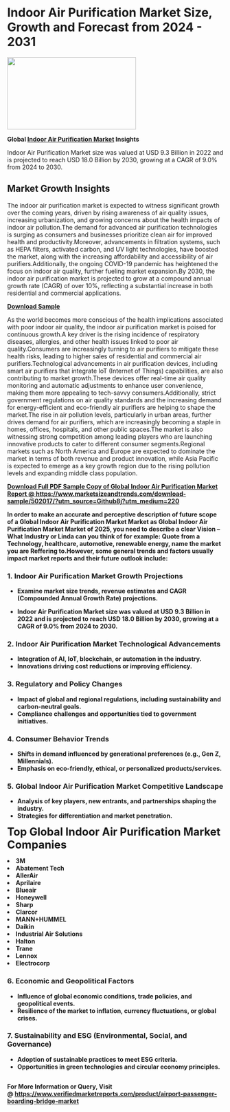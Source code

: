 <H1>Indoor Air Purification Market Size, Growth and Forecast from 2024 - 2031</H1><img class="aligncenter size-medium wp-image-584254" src="https://thirdeyenews.in/wp-content/uploads/2024/09/Global-Market-Research-300x168.jpeg" alt="" width="300" height="168" /><p><strong>Global&nbsp;<a href="https://www.marketsizeandtrends.com/download-sample/502017/?utm_source=Github8j?utm_medium=220">Indoor Air Purification Market</a> Insights</strong></p><p>Indoor Air Purification Market size was valued at USD 9.3 Billion in 2022 and is projected to reach USD 18.0 Billion by 2030, growing at a CAGR of 9.0% from 2024 to 2030.</p><p><h2>Market Growth Insights</h2> <p>The indoor air purification market is expected to witness significant growth over the coming years, driven by rising awareness of air quality issues, increasing urbanization, and growing concerns about the health impacts of indoor air pollution.The demand for advanced air purification technologies is surging as consumers and businesses prioritize clean air for improved health and productivity.Moreover, advancements in filtration systems, such as HEPA filters, activated carbon, and UV light technologies, have boosted the market, along with the increasing affordability and accessibility of air purifiers.Additionally, the ongoing COVID-19 pandemic has heightened the focus on indoor air quality, further fueling market expansion.By 2030, the indoor air purification market is projected to grow at a compound annual growth rate (CAGR) of over 10%, reflecting a substantial increase in both residential and commercial applications.</p> <p><strong><a href="#">Download Sample</a></strong></p> <p>As the world becomes more conscious of the health implications associated with poor indoor air quality, the indoor air purification market is poised for continuous growth.A key driver is the rising incidence of respiratory diseases, allergies, and other health issues linked to poor air quality.Consumers are increasingly turning to air purifiers to mitigate these health risks, leading to higher sales of residential and commercial air purifiers.Technological advancements in air purification devices, including smart air purifiers that integrate IoT (Internet of Things) capabilities, are also contributing to market growth.These devices offer real-time air quality monitoring and automatic adjustments to enhance user convenience, making them more appealing to tech-savvy consumers.Additionally, strict government regulations on air quality standards and the increasing demand for energy-efficient and eco-friendly air purifiers are helping to shape the market.The rise in air pollution levels, particularly in urban areas, further drives demand for air purifiers, which are increasingly becoming a staple in homes, offices, hospitals, and other public spaces.The market is also witnessing strong competition among leading players who are launching innovative products to cater to different consumer segments.Regional markets such as North America and Europe are expected to dominate the market in terms of both revenue and product innovation, while Asia Pacific is expected to emerge as a key growth region due to the rising pollution levels and expanding middle class population.</p> <p><strong><a href="#"></p><p><span class=""><strong>Download Full PDF Sample Copy of Global Indoor Air Purification Market Report</strong> @ <a href="https://www.marketsizeandtrends.com/download-sample/502017/?utm_source=Github8j?utm_medium=220" target="_blank">https://www.marketsizeandtrends.com/download-sample/502017/?utm_source=Github8j?utm_medium=220</a></span></p><p>In order to make an accurate and perceptive description of future scope of a Global&nbsp;Indoor Air Purification Market Market as Global&nbsp;Indoor Air Purification Market Market of 2025, you need to describe a clear Vision &ndash; What Industry or Linda can you think of for example: Quote from a Technology, healthcare, automotive, renewable energy, name the market you are Reffering to.However, some general trends and factors usually impact market reports and their future outlook include:</p><h3>1.&nbsp;<strong>Indoor Air Purification Market Growth Projections</strong></h3><ul><li>Examine market size trends, revenue estimates and CAGR (Compounded Annual Growth Rate) projections.</li><li><p>Indoor Air Purification Market size was valued at USD 9.3 Billion in 2022 and is projected to reach USD 18.0 Billion by 2030, growing at a CAGR of 9.0% from 2024 to 2030.</p></li></ul><h3>2.&nbsp;<strong>Indoor Air Purification Market Technological Advancements</strong></h3><ul><li>Integration of AI, IoT, blockchain, or automation in the industry.</li><li>Innovations driving cost reductions or improving efficiency.</li></ul><h3>3.&nbsp;<strong>Regulatory and Policy Changes</strong></h3><ul><li>Impact of global and regional regulations, including sustainability and carbon-neutral goals.</li><li>Compliance challenges and opportunities tied to government initiatives.</li></ul><h3>4.&nbsp;<strong>Consumer Behavior Trends</strong></h3><ul><li>Shifts in demand influenced by generational preferences (e.g., Gen Z, Millennials).</li><li>Emphasis on eco-friendly, ethical, or personalized products/services.</li></ul><h3>5.&nbsp;<strong>Global Indoor Air Purification Market Competitive Landscape</strong></h3><ul><li>Analysis of key players, new entrants, and partnerships shaping the industry.</li><li>Strategies for differentiation and market penetration.</li></ul><p data-pm-slice="1 1 []"><span style="color: inherit; font-family: inherit; font-size: 25px;">Top Global Indoor Air Purification Market Companies</span></p><div class="" data-test-id=""><p><li>3M</li><li> Abatement Tech</li><li> AllerAir</li><li> Aprilaire</li><li> Blueair</li><li> Honeywell</li><li> Sharp</li><li> Clarcor</li><li> MANN+HUMMEL</li><li> Daikin</li><li> Industrial Air Solutions</li><li> Halton</li><li> Trane</li><li> Lennox</li><li> Electrocorp</li></p></div><h3>6.&nbsp;<strong>Economic and Geopolitical Factors</strong></h3><ul><li>Influence of global economic conditions, trade policies, and geopolitical events.</li><li>Resilience of the market to inflation, currency fluctuations, or global crises.</li></ul><h3>7.&nbsp;<strong>Sustainability and ESG (Environmental, Social, and Governance)</strong></h3><ul><li>Adoption of sustainable practices to meet ESG criteria.</li><li>Opportunities in green technologies and circular economy principles.</li></ul><h2><strong style="font-size: 14px;">For More Information or Query, Visit @&nbsp;</strong><a style="background-color: #ffffff; font-size: 14px;" href="https://www.marketsizeandtrends.com/report/indoor-air-purification-market/" target="_blank">https://www.verifiedmarketreports.com/product/airport-passenger-boarding-bridge-market</a></h2>